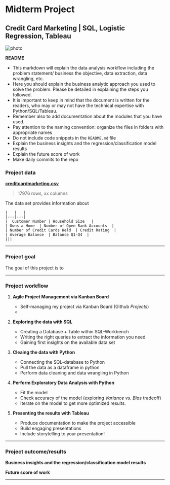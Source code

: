 # Midterm Project 
## Credit Card Marketing | SQL, Logistic Regression, Tableau

![photo](link)

**README**
- This markdown will explain the data analysis workflow including the problem statement/ business the objective, data extraction, data wrangling, etc. 
- Here you should explain the business analytic approach you used to solve the problem. Please be detailed in explaining the steps you followed. 
- It is important to keep in mind that the document is written for the readers, who may or may not have the technical expertise with Python/SQL/Tableau. 
- Remember also to add documentation about the modules that you have used. 
- Pay attention to the naming convention: organize the files in folders with appropriate names
- Do not include code snippets in the `README.md` file
- Explain the business insights and the regression/classification model results
- Explain the future score of work
- Make daily commits to the repo

### Project data

[**creditcardmarketing.csv**](link)

> 17976 rows, xx columns

The data set provides information about

    |   |   |
    |---|---|
    |  Customer Number | Household Size   |
    | Owns a Home  | Number of Open Bank Accounts  |
    | Number of Credit Cards Held  | Credit Rating  |
    | Average Balance  | Balance Q1-Q4  |
    |||

---------------------------------------------------------------------------------------------------------

### Project goal

The goal of this project is to 


---------------------------------------------------------------------------------------------------------

### Project workflow

1. **Agile Project Management via Kanban Board**
    - Self-managing my project via Kanban Board (Github *Projects*)
    - 

2. **Exploring the data with SQL**
    - Creating a Database + Table within SQL-Workbench
    - Writing the right queries to extract the information you need
    - Gaining first insights on the available data set

3. **Cleaing the data with Python**
    - Connecting the SQL-database to Python
    - Pull the data as a dataframe in python
    - Perform data cleaning and data wrangling in Python
  
3.  **Perform Exploratory Data Analysis with Python** 
    - Fit the model
    - Check accuracy of the model (exploring *Variance vs. Bias* tradeoff)
    - Iterate on the model to get more optimized results.
  
4. **Presenting the results with Tableau** 
    - Produce documentation to make the project accessible
    - Build engaging presentations
    - Include storytelling to your presentation!


---------------------------------------------------------------------------------------------------------


### Project outcome/results

**Business insights and the regression/classification model results**


**Future score of work**


---------------------------------------------------------------------------------------------------------